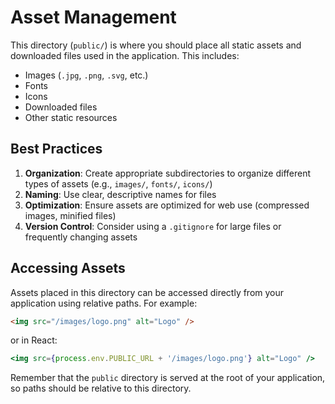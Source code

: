 # Asset Management

This directory (`public/`) is where you should place all static assets and downloaded files used in the application. This includes:

- Images (`.jpg`, `.png`, `.svg`, etc.)
- Fonts
- Icons
- Downloaded files
- Other static resources

## Best Practices

1. **Organization**: Create appropriate subdirectories to organize different types of assets (e.g., `images/`, `fonts/`, `icons/`)
2. **Naming**: Use clear, descriptive names for files
3. **Optimization**: Ensure assets are optimized for web use (compressed images, minified files)
4. **Version Control**: Consider using a `.gitignore` for large files or frequently changing assets

## Accessing Assets

Assets placed in this directory can be accessed directly from your application using relative paths. For example:

```html
<img src="/images/logo.png" alt="Logo" />
```

or in React:

```jsx
<img src={process.env.PUBLIC_URL + '/images/logo.png'} alt="Logo" />
```

Remember that the `public` directory is served at the root of your application, so paths should be relative to this directory.

